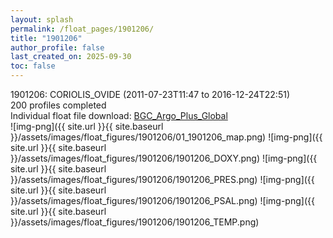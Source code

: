 ```yaml
---
layout: splash
permalink: /float_pages/1901206/
title: "1901206"
author_profile: false
last_created_on: 2025-09-30
toc: false
---
```

 
1901206: CORIOLIS_OVIDE (2011-07-23T11:47 to 2016-12-24T22:51)\
200 profiles completed\
Individual float file download: [BGC_Argo_Plus_Global](https://ftp.soest.hawaii.edu/bgc_argo_plus/Individual_Floats/outliers_removed/1901206_Sprof_processed.nc)\
![img-png]({{ site.url }}{{ site.baseurl }}/assets/images/float_figures/1901206/01_1901206_map.png)
![img-png]({{ site.url }}{{ site.baseurl }}/assets/images/float_figures/1901206/1901206_DOXY.png)
![img-png]({{ site.url }}{{ site.baseurl }}/assets/images/float_figures/1901206/1901206_PRES.png)
![img-png]({{ site.url }}{{ site.baseurl }}/assets/images/float_figures/1901206/1901206_PSAL.png)
![img-png]({{ site.url }}{{ site.baseurl }}/assets/images/float_figures/1901206/1901206_TEMP.png)
